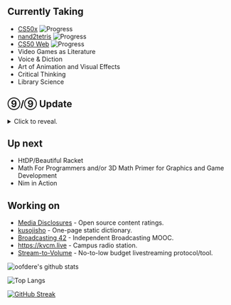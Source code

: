 ## Currently Taking
 - [CS50x](https://cs50.harvard.edu/x) ![Progress](https://progress-bar.dev/66/)
 - [nand2tetris](https://nand2tetris.org) ![Progress](https://progress-bar.dev/8/)
 - [CS50 Web](https://cs50.harvard.edu/web) ![Progress](https://progress-bar.dev/0/)
 - Video Games as Literature
 - Voice & Diction
 - Art of Animation and Visual Effects
 - Critical Thinking
 - Library Science

## ⑨/⑨ Update
<details>
<summary>Click to reveal.</summary>
Over the summer, I managed to get 2 W grades, which is kinda bad, I guess. However, I effectively completed CS50 as well, excluding the final project! I just need to stop being lazy and write a simple webpage and then I can progress to the final assignment and then the looming Final Project.

Speaking of the final project, I built an alpha version of Heatchess, without any prior planning, which was definitely a mistake. The code looks like something YanDev might wave written. Next up, I will be rewriting from scratch, employing a modular architecture as that's what really killed the alpha. Unsure when I will actually be doing this as I'd rather start working on Field, and for that I need to complete CS50's Web Development course.

Now that the Fall semester has started I'm not sure how exactly I'll be managing the workload of those classes and everything else I'm taking. However, I do think I'll have no problems passing all of the classes I'm taking, despite taking a ridiculous amount to begin with.

Transfer season is nearly here, though I'm not sure if I actually want to apply to anything. The programs I do want to apply to require higher math than I have right now for the most part, and every math class in my school district seems to employ Proctorio or similar, so that's a no-go.

Right now I'm in Turkey for various reasons, which hopefully doesn't end up being a problem when it comes to school things. But hey, if they want me to use Proctorio over a 2G connection, that's their problem, not mine.
</details>

## Up next
 - HtDP/Beautiful Racket
 - Math For Programmers and/or 3D Math Primer for Graphics and Game Development
 - Nim in Action

## Working on
 - [Media Disclosures](https://disclosures.media) - Open source content ratings.
 - [kusojisho](https://kusojisho.moe) - One-page static dictionary.
 - [Broadcasting 42](https://b42.academy) - Independent Broadcasting MOOC.
 - https://kvcm.live - Campus radio station.
 - [Stream-to-Volume](https://github.com/oofdere/STV) - No-to-low budget livestreaming protocol/tool.

![oofdere's github stats](https://github-readme-stats.vercel.app/api?username=oofdere&count_private=true&show_icons=true)

![Top Langs](https://github-readme-stats.vercel.app/api/top-langs/?username=oofdere&layout=compact&hide=html)

[![GitHub Streak](https://github-readme-streak-stats.herokuapp.com?user=oofdere)](https://git.io/streak-stats)
